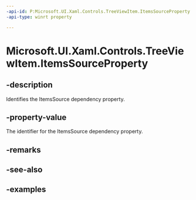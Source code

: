 ```yaml
---
-api-id: P:Microsoft.UI.Xaml.Controls.TreeViewItem.ItemsSourceProperty
-api-type: winrt property

---
```

<!-- Property syntax.
public DependencyProperty ItemsSourceProperty { get; }
-->

# Microsoft.UI.Xaml.Controls.TreeViewItem.ItemsSourceProperty


## -description

Identifies the ItemsSource dependency property.


## -property-value

The identifier for the ItemsSource dependency property.


## -remarks


## -see-also


## -examples


